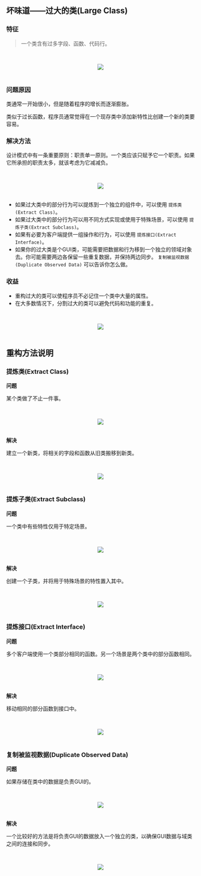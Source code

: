 ## 坏味道——过大的类(Large Class)

### 特征

> 一个类含有过多字段、函数、代码行。

<br><div align="center"><img src="http://dunwu.test.upcdn.net/images/refactor/large-class-1.png"/></div><br>

### 问题原因

类通常一开始很小，但是随着程序的增长而逐渐膨胀。

类似于过长函数，程序员通常觉得在一个现存类中添加新特性比创建一个新的类要容易。

### 解决方法

设计模式中有一条重要原则：职责单一原则。一个类应该只赋予它一个职责。如果它所承担的职责太多，就该考虑为它减减负。

<br><div align="center"><img src="http://dunwu.test.upcdn.net/images/refactor/large-class-2.png"/></div><br>

- 如果过大类中的部分行为可以提炼到一个独立的组件中，可以使用 `提炼类(Extract Class)`。
- 如果过大类中的部分行为可以用不同方式实现或使用于特殊场景，可以使用 `提炼子类(Extract Subclass)`。
- 如果有必要为客户端提供一组操作和行为，可以使用 `提炼接口(Extract Interface)`。
- 如果你的过大类是个GUI类，可能需要把数据和行为移到一个独立的领域对象去。你可能需要两边各保留一些重复数据，并保持两边同步。 `复制被监视数据(Duplicate Observed Data)` 可以告诉你怎么做。

### 收益

- 重构过大的类可以使程序员不必记住一个类中大量的属性。
- 在大多数情况下，分割过大的类可以避免代码和功能的重复。

<br><div align="center"><img src="http://dunwu.test.upcdn.net/images/refactor/large-class-3.png"/></div><br>

## 重构方法说明

### 提炼类(Extract Class)

**问题**

某个类做了不止一件事。

<br><div align="center"><img src="http://dunwu.test.upcdn.net/images/refactor/extract-class-before.png"/></div><br>

**解决**

建立一个新类，将相关的字段和函数从旧类搬移到新类。

<br><div align="center"><img src="http://dunwu.test.upcdn.net/images/refactor/extract-class-after.png"/></div><br>

### 提炼子类(Extract Subclass)

**问题**

一个类中有些特性仅用于特定场景。

<br><div align="center"><img src="http://dunwu.test.upcdn.net/images/refactor/extract-subclass-before.png"/></div><br>

**解决**

创建一个子类，并将用于特殊场景的特性置入其中。

<br><div align="center"><img src="http://dunwu.test.upcdn.net/images/refactor/extract-subclass-after.png"/></div><br>

### 提炼接口(Extract Interface)

**问题**

多个客户端使用一个类部分相同的函数。另一个场景是两个类中的部分函数相同。

<br><div align="center"><img src="http://dunwu.test.upcdn.net/images/refactor/extract-interface-before.png"/></div><br>

**解决**

移动相同的部分函数到接口中。

<br><div align="center"><img src="http://dunwu.test.upcdn.net/images/refactor/extract-interface-after.png"/></div><br>

### 复制被监视数据(Duplicate Observed Data) 

**问题**

如果存储在类中的数据是负责GUI的。

<br><div align="center"><img src="http://dunwu.test.upcdn.net/images/refactor/duplicate-observed-data-before.png"/></div><br>

**解决**

一个比较好的方法是将负责GUI的数据放入一个独立的类，以确保GUI数据与域类之间的连接和同步。

<br><div align="center"><img src="http://dunwu.test.upcdn.net/images/refactor/duplicate-observed-data-after.png"/></div><br>
